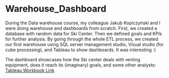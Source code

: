# Warehouse_Dashboard
During the Data warehouse course, my colleague Jakub Kopiczyński and I were doing warehouse and dashboards from scratch. 
First, we created a database with random data for Ski Center.
Then we defined goals and KPIs for further analysis.
By going through the whole ETL process, we created our first warehouse using SQL server management studio, Visual studio (for cube processing), and Tableau to show dashboards. 
It was interesting :)

The dashboard showcases how the Ski center deals with renting equipment, does it reach its (imaginary) goals, and some other analysts:
[Tableau Workbook Link](https://public.tableau.com/app/profile/mariia.shekhovtsova2065/viz/shared/KKBZHDB5F)
